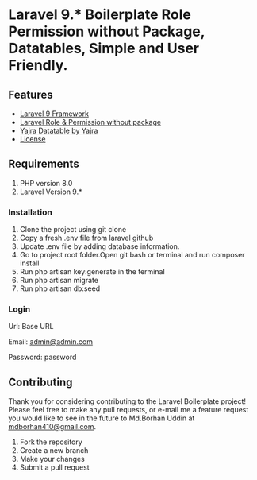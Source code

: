 # Laravel 9.* Boilerplate Role Permission without Package, Datatables, Simple and User Friendly.

## Features

- [Laravel 9 Framework](#getting-started)
- [Laravel Role & Permission without package](#usage)
- [Yajra Datatable by Yajra](#contributing)
- [License](#license)

## Requirements

1. PHP version 8.0
2. Laravel Version 9.*


### Installation

1. Clone the project using git clone   
2. Copy a fresh .env file from laravel github    
3. Update .env file by adding database information.  
4. Go to project root folder.Open git bash or terminal and run  composer install       
5. Run php artisan key:generate in the terminal    
6. Run php artisan migrate
7. Run php artisan db:seed
### Login

Url: Base URL

Email: admin@admin.com

Password: password



## Contributing

Thank you for considering contributing to the Laravel Boilerplate project! Please feel free to make any pull requests, or e-mail me a feature request you would like to see in the future to Md.Borhan Uddin at mdborhan410@gmail.com.

1. Fork the repository
2. Create a new branch
3. Make your changes
4. Submit a pull request


